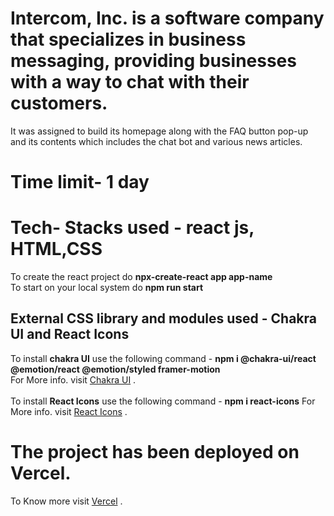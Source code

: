 # Intercom, Inc. is a software company that specializes in business messaging, providing businesses with a way to chat with their customers.
It was assigned to build its homepage along with the FAQ button pop-up and its contents which includes the chat bot and various news articles.
# Time limit- 1 day
# Tech- Stacks used - react js, HTML,CSS
To create the react project do **npx-create-react app app-name**
<br/>
To start on your local system do **npm run start**
## External CSS library and modules used - Chakra UI and React Icons
To install **chakra UI** use the following command - **npm i @chakra-ui/react @emotion/react @emotion/styled framer-motion** 
<br/>
For More info. visit [Chakra UI](https://chakra-ui.com/) .
<br/>
<br/>
To install **React Icons** use the following command - **npm i react-icons** For More info. visit [React Icons](https://react-icons.github.io/react-icons/) .
# The project has been deployed on Vercel.
To Know more visit [Vercel](https://vercel.com/) .
